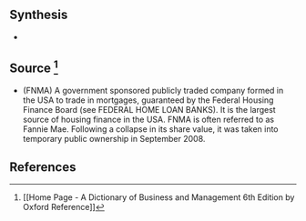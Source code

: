 ## Synthesis
- 
## Source [^1]
- (FNMA) A government sponsored publicly traded company formed in the USA to trade in mortgages, guaranteed by the Federal Housing Finance Board (see FEDERAL HOME LOAN BANKS). It is the largest source of housing finance in the USA. FNMA is often referred to as Fannie Mae. Following a collapse in its share value, it was taken into temporary public ownership in September 2008.
## References

[^1]: [[Home Page - A Dictionary of Business and Management 6th Edition by Oxford Reference]]